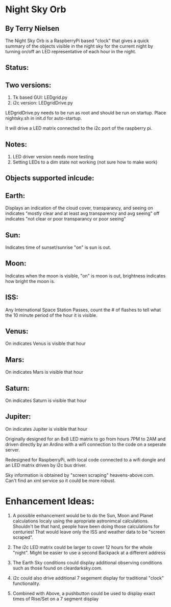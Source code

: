 Night Sky Orb
=============

By Terry Nielsen
----------------

The Night Sky Orb is a RaspberryPi based "clock" that gives a quick summary
of the objects visible in the night sky for the current night by turning 
on/off an LED representative of each hour in the night.

Status:
-------

Two versions: 
-------------

1. Tk based GUI: LEDgrid.py
2. i2c version: LEDgridDrive.py

LEDgridDrive.py needs to be run as root and should be run on startup. Place nightsky.sh in init.d for auto-startup.

It will drive a LED matrix connected to the i2c port of the raspberry pi. 

Notes: 
------

1. LED driver version needs more testing
2. Setting LEDs to a dim state not working (not sure how to make work)


Objects supported inlcude:
--------------------------

## Earth: ##
Displays an indication of the cloud cover, transparancy, and seeing
on indicates "mostly clear and at least avg transparency and avg seeing"
off indicates "not clear or poor transparancy or poor seeing"

## Sun: ##
Indicates time of sunset/sunrise "on" is sun is out.

## Moon: ##
Indicates when the moon is visible, "on" is moon is out, brightness 
indicates how bright the moon is.

## ISS: ##
Any International Space Station Passes, count the # of flashes 
to tell what the 10 minute period of the hour it is visible.

## Venus: ##
On indicates Venus is visible that hour 

## Mars: ##
On indicates Mars is visible that hour

## Saturn: ##
On indicates Saturn is visible that hour

## Jupiter: ##
On indicates Jupiter is visible that hour


Originally designed for an 8x8 LED matrix to go from hours 7PM to 2AM and 
driven directly by an Ardino with a wifi connection to the code on a 
seperate server.

Redesigned for RaspberryPi, with local code connected to a wifi dongle 
and an LED matrix driven by i2c bus driver.

Sky information is obtained by "screen scraping" heavens-above.com. Can't find 
an xml service so it could be more robust. 


Enhancement Ideas:
=================

1. A possible enhancement would be to do the Sun, Moon and Planet calculations
localy using the apropriate astronimcal calculations. Shouldn't be that hard,
people have been doing those calculations for centuries! That would leave only 
the ISS and weather data to be "screen scraped".

2. The i2c LED matrix could be larger to cover 12 hours for the whole "night". 
Might be easier to use a second Backpack at a different address

3. The Earth Sky conditions could display additional observing conditions 
such as those found on cleardarksky.com.

4. i2c could also drive additional 7 segement display for 
traditional "clock" functionality.

5. Combined with Above, a pushbutton could be used to display exact 
times of Rise/Set on a 7 segment display
